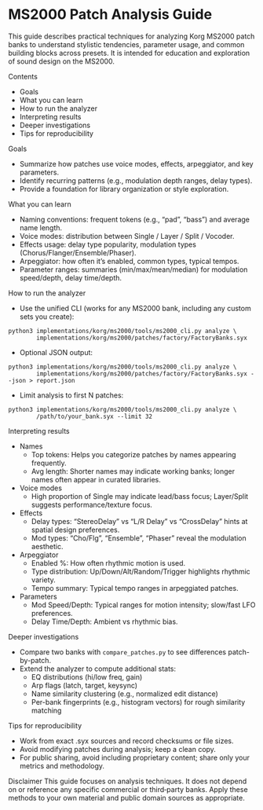 # MS2000 Patch Analysis Guide

This guide describes practical techniques for analyzing Korg MS2000 patch banks to understand stylistic tendencies, parameter usage, and common building blocks across presets. It is intended for education and exploration of sound design on the MS2000.

Contents
- Goals
- What you can learn
- How to run the analyzer
- Interpreting results
- Deeper investigations
- Tips for reproducibility

Goals
- Summarize how patches use voice modes, effects, arpeggiator, and key parameters.
- Identify recurring patterns (e.g., modulation depth ranges, delay types).
- Provide a foundation for library organization or style exploration.

What you can learn
- Naming conventions: frequent tokens (e.g., “pad”, “bass”) and average name length.
- Voice modes: distribution between Single / Layer / Split / Vocoder.
- Effects usage: delay type popularity, modulation types (Chorus/Flanger/Ensemble/Phaser).
- Arpeggiator: how often it’s enabled, common types, typical tempos.
- Parameter ranges: summaries (min/max/mean/median) for modulation speed/depth, delay time/depth.

How to run the analyzer
- Use the unified CLI (works for any MS2000 bank, including any custom sets you create):
```
python3 implementations/korg/ms2000/tools/ms2000_cli.py analyze \
        implementations/korg/ms2000/patches/factory/FactoryBanks.syx
```

- Optional JSON output:
```
python3 implementations/korg/ms2000/tools/ms2000_cli.py analyze \
        implementations/korg/ms2000/patches/factory/FactoryBanks.syx --json > report.json
```

- Limit analysis to first N patches:
```
python3 implementations/korg/ms2000/tools/ms2000_cli.py analyze \
        /path/to/your_bank.syx --limit 32
```

Interpreting results
- Names
  - Top tokens: Helps you categorize patches by names appearing frequently.
  - Avg length: Shorter names may indicate working banks; longer names often appear in curated libraries.
- Voice modes
  - High proportion of Single may indicate lead/bass focus; Layer/Split suggests performance/texture focus.
- Effects
  - Delay types: “StereoDelay” vs “L/R Delay” vs “CrossDelay” hints at spatial design preferences.
  - Mod types: “Cho/Flg”, “Ensemble”, “Phaser” reveal the modulation aesthetic.
- Arpeggiator
  - Enabled %: How often rhythmic motion is used.
  - Type distribution: Up/Down/Alt/Random/Trigger highlights rhythmic variety.
  - Tempo summary: Typical tempo ranges in arpeggiated patches.
- Parameters
  - Mod Speed/Depth: Typical ranges for motion intensity; slow/fast LFO preferences.
  - Delay Time/Depth: Ambient vs rhythmic bias.

Deeper investigations
- Compare two banks with `compare_patches.py` to see differences patch-by-patch.
- Extend the analyzer to compute additional stats:
  - EQ distributions (hi/low freq, gain)
  - Arp flags (latch, target, keysync)
  - Name similarity clustering (e.g., normalized edit distance)
  - Per-bank fingerprints (e.g., histogram vectors) for rough similarity matching

Tips for reproducibility
- Work from exact .syx sources and record checksums or file sizes.
- Avoid modifying patches during analysis; keep a clean copy.
- For public sharing, avoid including proprietary content; share only your metrics and methodology.

Disclaimer
This guide focuses on analysis techniques. It does not depend on or reference any specific commercial or third‑party banks. Apply these methods to your own material and public domain sources as appropriate.
